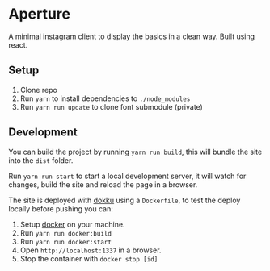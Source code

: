 # Aperture

A minimal instagram client to display the basics in a clean way. Built using react.

## Setup

1. Clone repo
2. Run `yarn` to install dependencies to `./node_modules`
3. Run `yarn run update` to clone font submodule (private)

## Development

You can build the project by running `yarn run build`, this will
bundle the site into the `dist` folder.

Run `yarn run start` to start a local development server, it will
watch for changes, build the site and reload the page in
a browser.

The site is deployed with [dokku][dokku] using a `Dockerfile`, to test the deploy locally before pushing you can:

1. Setup [docker][docker] on your machine.
2. Run `yarn run docker:build`
3. Run `yarn run docker:start`
4. Open `http://localhost:1337` in a browser.
5. Stop the container with `docker stop [id]`

[dokku]: https://github.com/dokku/dokku
[docker]: https://www.docker.com
